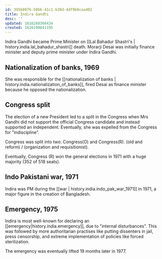```yaml
---
id: 395b0076-50b6-41c1-b30d-4df9b0caa402
title: Indira Gandhi
desc: ''
updated: 1616280366434
created: 1616190041195
---
```


Indira Gandhi became Prime Minister on [[Lal Bahadur Shastri's | history.india.lal_bahadur_shastri]] death.
Morarji Desai was initially finance minister and deputy prime minister under Indira Gandhi.


## Nationalization of banks, 1969

She was responsible for the [[nationalization of banks | history.india.nationalization_of_banks]], fired Desai
as finance minister because he opposed the nationalization.

## Congress split

The election of a new President led to a split in the Congress when Mrs Gandhi did not support the official
Congress candidate and instead supported an independent. Eventually, she was expelled from the Congress for
"indiscipline".

Congress was split into two: Congress(O) and Congress(R). (old and reform) / (organization and requisitionist).

Eventually, Congress (R) won the general elections in 1971 with a huge majority (352 of 518 seats).

## Indo Pakistani war, 1971

Indira was PM during the [[war | history.india.indo_pak_war_1971]] in 1971, a major figure in the creation of Bangladesh.

## Emergency, 1975

Indira is most well-known for declaring an [[emergency|history.india.emergency]],
due to "internal disturbances". This was followed by more authoritarian practises like
putting dissenters in jail, press censorship, and extreme implementation of policies like
forced sterilization.

The emergency was eventually lifted 19 months later in 1977.
